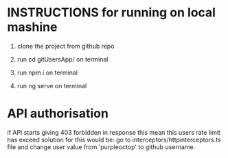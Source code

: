 # INSTRUCTIONS for running on local mashine

1. clone the project from github repo

2. run cd gitUsersApp/ on terminal

3. run npm i on terminal

4. run ng serve on terminal

# API authorisation

if API starts giving 403 forbidden in response this mean this users rate limit has exceed solution for this would be:
go to interceptors/httpinterceptors.ts file and change user value from 'purpleoctop' to github username.
